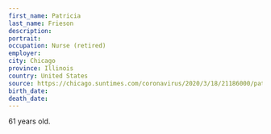 ```yaml
---
first_name: Patricia
last_name: Frieson
description: 
portrait: 
occupation: Nurse (retired)
employer: 
city: Chicago
province: Illinois
country: United States
source: https://chicago.suntimes.com/coronavirus/2020/3/18/21186000/patricia-frieson-1st-coronavirus-covid-19-death-illinois-quarantine-family-sister
birth_date: 
death_date: 
---
```


61 years old.